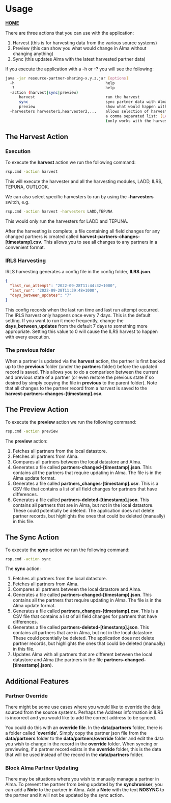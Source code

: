 # Usage
__[HOME](README.md)__

There are three actions that you can use with the application:
  1. Harvest (this is for harvesting data from the various source systems)
  2. Preview (this can show you what would change in Alma without changing anything)
  3. Sync (this updates Alma with the latest harvested partner data)

If you execute the application with a -h or -? you will see the following:
```bash
java -jar resource-partner-sharing-x.y.z.jar [options]
  -h                                        help
  -?                                        help
  -action (harvest|sync|preview)
      harvest                               run the harvest
      sync                                  sync partner data with Alma
      preview                               show what would happen without updating Alma
  -harvesters harvester1,hearvester2,...    allows selection of harvesters to run by specifying
                                            a comma separated list: [LADD,ILRS,TEPUNA,OUTLOOK]
                                            (only works with the harvest action)
```

## The Harvest Action
### Execution
To execute the __harvest__ action we run the following command:
```bash
rsp.cmd -action harvest
```

This will execute the harvester and all the harvesting modules, LADD, ILRS, TEPUNA, OUTLOOK.

We can also select specific harvesters to run by using the __-harvesters__ switch, e.g.
```bash
rsp.cmd -action harvest -harvesters LADD,TEPUNA
```
This would only run the harvesters for LADD and TEPUNA.

After the harvesting is complete, a file containing all field changes for any changed partners is created called __harvest-partners-changes-[timestamp].csv__. This allows you to see all changes to any partners in a convenient format.

### IRLS Harvesting
IRLS harvesting generates a config file in the config folder, __ILRS.json__.
```json
{
  "last_run_attempt": "2022-09-28T11:44:32+1000",
  "last_run": "2022-09-28T11:39:48+1000",
  "days_between_updates": "7"
}
```
This config records when the last run time and last run attempt occurred. The IRLS harvest only happens once every 7 days. This is the default setting. If you want to run it more frequently, change the __days_between_updates__ from the default 7 days to something more appropriate. Setting this value to 0 will cause the ILRS harvest to happen with every execution.


### The __previous__ folder
When a partner is updated via the __harvest__ action, the partner is first backed up to the __previous__ folder (under the __partners__ folder) before the updated record is saved. This allows you to do a comparison between the current and previous state of a partner (or even restore the previous state if so desired by simply copying the file in __previous__ to the parent folder). Note that all changes to the partner record from a harvest is saved to the __harvest-partners-changes-[timestamp].csv__.
## The Preview Action
To execute the __preview__ action we run the following command:
```bash
rsp.cmd -action preview
```

The __preview__ action:
1. Fetches all partners from the local datastore.
2. Fetches all partners from Alma.
3. Compares all partners between the local datastore and Alma.
4. Generates a file called __partners-changed-[timestamp].json__. This contains all the partners that require updating in Alma. The file is in the Alma update format.
5. Generates a file called __partners_changes-[timestamp].csv__. This is a CSV file that contains a list of all field changes for partners that have differences. 
6. Generates a file called __partners-deleted-[timestamp].json__. This contains all partners that are in Alma, but not in the local datastore. These could potentially be deleted. The application does not delete partner records, but highlights the ones that could be deleted (manually) in this file.

## The Sync Action
To execute the __sync__ action we run the following command:
```bash
rsp.cmd -action sync
```

The __sync__ action:
1. Fetches all partners from the local datastore.
2. Fetches all partners from Alma.
3. Compares all partners between the local datastore and Alma.
4. Generates a file called __partners-changed-[timestamp].json__. This contains all the partners that require updating in Alma. The file is in the Alma update format.
5. Generates a file called __partners_changes-[timestamp].csv__. This is a CSV file that contains a list of all field changes for partners that have differences. 
6. Generates a file called __partners-deleted-[timestamp].json__. This contains all partners that are in Alma, but not in the local datastore. These could potentially be deleted. The application does not delete partner records, but highlights the ones that could be deleted (manually) in this file.
7. Updates Alma with all partners that are different between the local datastore and Alma (the partners in the file __partners-changed-[timestamp].json__).

## Additional Features
### Partner Override
There might be some use cases where you would like to override the data sourced from the source systems. Perhaps the Address information in ILRS is incorrect and you would like to add the correct address to be synced.

You could do this with an __override file__. In the __data/partners__ folder, there is a folder called '__override__'. Simply copy the partner json file from the __data/partners__ folder to the __data/partners/override__ folder and edit the data you wish to change in the record in the __override__ folder. When syncing or previewing, if a partner record exists in the __override__ folder, this is the data that will be used instead of the record in the __data/partners__ folder.

### Block Alma Partner Updating
There may be situations where you wish to manually manage a partner in Alma. To prevent the partner from being updated by the __synchroniser__, you can add a __Note__ to the partner in Alma. Add a __Note__ with the text __NOSYNC__ to the partner and it will not be updated by the sync action.